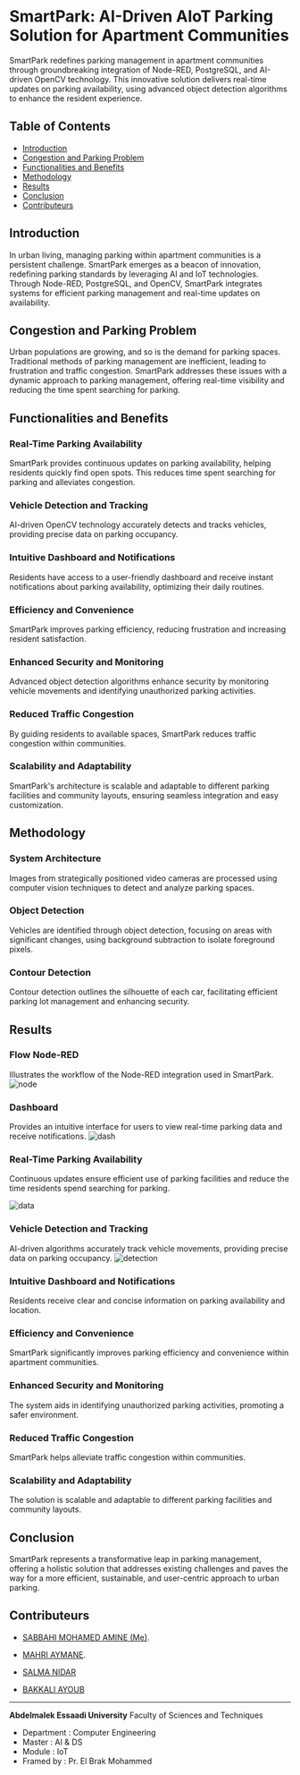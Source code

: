 # SmartPark: AI-Driven AIoT Parking Solution for Apartment Communities

SmartPark redefines parking management in apartment communities through groundbreaking integration of Node-RED, PostgreSQL, and AI-driven OpenCV technology. This innovative solution delivers real-time updates on parking availability, using advanced object detection algorithms to enhance the resident experience.

## Table of Contents

- [Introduction](#introduction)
- [Congestion and Parking Problem](#congestion-and-parking-problem)
- [Functionalities and Benefits](#functionalities-and-benefits)
- [Methodology](#methodology)
- [Results](#results)
- [Conclusion](#conclusion)
- [Contributeurs](#contributeurs)

## Introduction

In urban living, managing parking within apartment communities is a persistent challenge. SmartPark emerges as a beacon of innovation, redefining parking standards by leveraging AI and IoT technologies. Through Node-RED, PostgreSQL, and OpenCV, SmartPark integrates systems for efficient parking management and real-time updates on availability.

## Congestion and Parking Problem

Urban populations are growing, and so is the demand for parking spaces. Traditional methods of parking management are inefficient, leading to frustration and traffic congestion. SmartPark addresses these issues with a dynamic approach to parking management, offering real-time visibility and reducing the time spent searching for parking.

## Functionalities and Benefits

### Real-Time Parking Availability
SmartPark provides continuous updates on parking availability, helping residents quickly find open spots. This reduces time spent searching for parking and alleviates congestion.

### Vehicle Detection and Tracking
AI-driven OpenCV technology accurately detects and tracks vehicles, providing precise data on parking occupancy.

### Intuitive Dashboard and Notifications
Residents have access to a user-friendly dashboard and receive instant notifications about parking availability, optimizing their daily routines.

### Efficiency and Convenience
SmartPark improves parking efficiency, reducing frustration and increasing resident satisfaction.

### Enhanced Security and Monitoring
Advanced object detection algorithms enhance security by monitoring vehicle movements and identifying unauthorized parking activities.

### Reduced Traffic Congestion
By guiding residents to available spaces, SmartPark reduces traffic congestion within communities.

### Scalability and Adaptability
SmartPark's architecture is scalable and adaptable to different parking facilities and community layouts, ensuring seamless integration and easy customization.

## Methodology

### System Architecture
Images from strategically positioned video cameras are processed using computer vision techniques to detect and analyze parking spaces.

### Object Detection
Vehicles are identified through object detection, focusing on areas with significant changes, using background subtraction to isolate foreground pixels.

### Contour Detection
Contour detection outlines the silhouette of each car, facilitating efficient parking lot management and enhancing security.

## Results

### Flow Node-RED
Illustrates the workflow of the Node-RED integration used in SmartPark.
![node](src/Node-red.png)

### Dashboard
Provides an intuitive interface for users to view real-time parking data and receive notifications.
![dash](src/Dashboard.png)

### Real-Time Parking Availability
Continuous updates ensure efficient use of parking facilities and reduce the time residents spend searching for parking.

![data](src/database.png)

### Vehicle Detection and Tracking
AI-driven algorithms accurately track vehicle movements, providing precise data on parking occupancy.
![detection](src/detection.png)

### Intuitive Dashboard and Notifications
Residents receive clear and concise information on parking availability and location.

### Efficiency and Convenience
SmartPark significantly improves parking efficiency and convenience within apartment communities.

### Enhanced Security and Monitoring
The system aids in identifying unauthorized parking activities, promoting a safer environment.

### Reduced Traffic Congestion
SmartPark helps alleviate traffic congestion within communities.

### Scalability and Adaptability
The solution is scalable and adaptable to different parking facilities and community layouts.

## Conclusion

SmartPark represents a transformative leap in parking management, offering a holistic solution that addresses existing challenges and paves the way for a more efficient, sustainable, and user-centric approach to urban parking.

## Contributeurs

   - [SABBAHI MOHAMED AMINE (Me)](https://github.com/amine-sabbahi).

   - [MAHRI AYMANE](https://github.com/AymaneM21).

   - [SALMA NIDAR](https://github.com/salma31nidar)

   - [BAKKALI AYOUB](https://github.com/BAKKALIAYOUB)

---

**Abdelmalek Essaadi University** Faculty of Sciences and Techniques
   - Department : Computer Engineering
   - Master : AI & DS
   - Module : IoT
   - Framed by : Pr. El Brak Mohammed